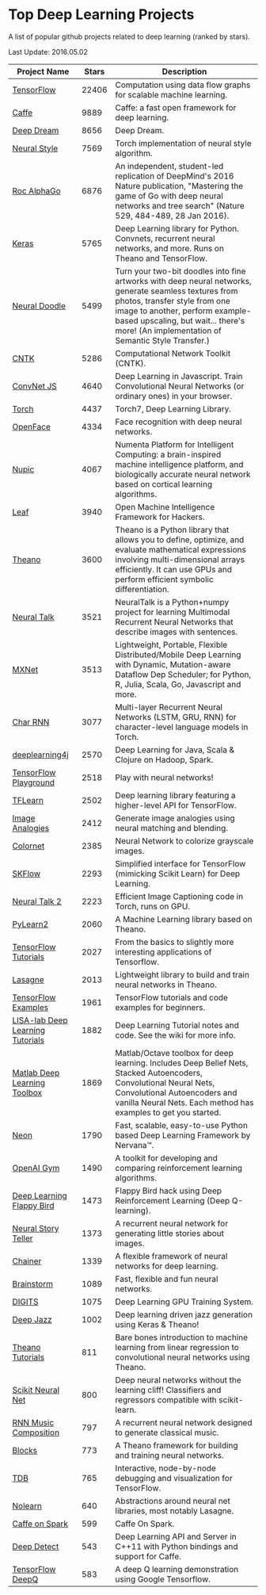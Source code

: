# Top Deep Learning Projects
A list of popular github projects related to deep learning (ranked by stars).

Last Update: 2016.05.02

| Project Name| Stars | Description |
| ------- | ------ | ------ |
| [TensorFlow](https://github.com/tensorflow/tensorflow) | 22406 | Computation using data flow graphs for scalable machine learning.
| [Caffe](https://github.com/BVLC/caffe) | 9889 | Caffe: a fast open framework for deep learning.
| [Deep Dream](https://github.com/google/deepdream) | 8656 | Deep Dream.
| [Neural Style](https://github.com/jcjohnson/neural-style) | 7569 | Torch implementation of neural style algorithm.
| [Roc AlphaGo](https://github.com/Rochester-NRT/RocAlphaGo) | 6876 | An independent, student-led replication of DeepMind's 2016 Nature publication, "Mastering the game of Go with deep neural networks and tree search" (Nature 529, 484-489, 28 Jan 2016).
| [Keras](https://github.com/fchollet/keras) | 5765 | Deep Learning library for Python. Convnets, recurrent neural networks, and more. Runs on Theano and TensorFlow.
| [Neural Doodle](https://github.com/alexjc/neural-doodle) | 5499 | Turn your two-bit doodles into fine artworks with deep neural networks, generate seamless textures from photos, transfer style from one image to another, perform example-based upscaling, but wait... there's more! (An implementation of Semantic Style Transfer.)
| [CNTK](https://github.com/Microsoft/CNTK) | 5286 | Computational Network Toolkit (CNTK).
| [ConvNet JS](https://github.com/karpathy/convnetjs) | 4640 | Deep Learning in Javascript. Train Convolutional Neural Networks (or ordinary ones) in your browser.
| [Torch](https://github.com/torch/torch7) | 4437 | Torch7, Deep Learning Library.
| [OpenFace](https://github.com/cmusatyalab/openface) | 4334 | Face recognition with deep neural networks.
| [Nupic](https://github.com/numenta/nupic) | 4067 | Numenta Platform for Intelligent Computing: a brain-inspired machine intelligence platform, and biologically accurate neural network based on cortical learning algorithms.
| [Leaf](https://github.com/autumnai/leaf) | 3940 | Open Machine Intelligence Framework for Hackers.
| [Theano](https://github.com/Theano/Theano) | 3600 | Theano is a Python library that allows you to define, optimize, and evaluate mathematical expressions involving multi-dimensional arrays efficiently. It can use GPUs and perform efficient symbolic differentiation.
| [Neural Talk](https://github.com/karpathy/neuraltalk) | 3521 | NeuralTalk is a Python+numpy project for learning Multimodal Recurrent Neural Networks that describe images with sentences.
| [MXNet](https://github.com/dmlc/mxnet) | 3513 | Lightweight, Portable, Flexible Distributed/Mobile Deep Learning with Dynamic, Mutation-aware Dataflow Dep Scheduler; for Python, R, Julia, Scala, Go, Javascript and more.
| [Char RNN](https://github.com/karpathy/char-rnn) | 3077 | Multi-layer Recurrent Neural Networks (LSTM, GRU, RNN) for character-level language models in Torch.
| [deeplearning4j](deeplearning4j/deeplearning4j) | 2570 | Deep Learning for Java, Scala & Clojure on Hadoop, Spark.
| [TensorFlow Playground](https://github.com/tensorflow/playground) | 2518 | Play with neural networks!
| [TFLearn](https://github.com/tflearn/tflearn) | 2502 | Deep learning library featuring a higher-level API for TensorFlow.
| [Image Analogies](https://github.com/awentzonline/image-analogies) | 2412 | Generate image analogies using neural matching and blending.
| [Colornet](https://github.com/pavelgonchar/colornet) | 2385 | Neural Network to colorize grayscale images.
| [SKFlow](https://github.com/tensorflow/skflow) | 2293 | Simplified interface for TensorFlow (mimicking Scikit Learn) for Deep Learning.
| [Neural Talk 2](https://github.com/karpathy/neuraltalk2) | 2223 | Efficient Image Captioning code in Torch, runs on GPU.
| [PyLearn2](https://github.com/lisa-lab/pylearn2) | 2060 | A Machine Learning library based on Theano.
| [TensorFlow Tutorials](https://github.com/pkmital/tensorflow_tutorials) | 2027 | From the basics to slightly more interesting applications of Tensorflow.
| [Lasagne](https://github.com/Lasagne/Lasagne) | 2013 | Lightweight library to build and train neural networks in Theano.
| [TensorFlow Examples](https://github.com/aymericdamien/TensorFlow-Examples) | 1961 | TensorFlow tutorials and code examples for beginners.
| [LISA-lab Deep Learning Tutorials](https://github.com/lisa-lab/DeepLearningTutorials) | 1882 | Deep Learning Tutorial notes and code. See the wiki for more info.
| [Matlab Deep Learning Toolbox](https://github.com/rasmusbergpalm/DeepLearnToolbox) | 1869 | Matlab/Octave toolbox for deep learning. Includes Deep Belief Nets, Stacked Autoencoders, Convolutional Neural Nets, Convolutional Autoencoders and vanilla Neural Nets. Each method has examples to get you started.
| [Neon](https://github.com/NervanaSystems/neon) | 1790 | Fast, scalable, easy-to-use Python based Deep Learning Framework by Nervana™.
| [OpenAI Gym](https://github.com/openai/gym) | 1490 | A toolkit for developing and comparing reinforcement learning algorithms.
| [Deep Learning Flappy Bird](https://github.com/yenchenlin1994/DeepLearningFlappyBird) | 1473 | Flappy Bird hack using Deep Reinforcement Learning (Deep Q-learning).
| [Neural Story Teller](https://github.com/ryankiros/neural-storyteller) | 1373 | A recurrent neural network for generating little stories about images.
| [Chainer](https://github.com/pfnet/chainer) | 1339 | A flexible framework of neural networks for deep learning.
| [Brainstorm](https://github.com/IDSIA/brainstorm) | 1089 | Fast, flexible and fun neural networks.
| [DIGITS](https://github.com/NVIDIA/DIGITS) | 1075 | Deep Learning GPU Training System.
| [Deep Jazz](https://github.com/jisungk/deepjazz) | 1002 | Deep learning driven jazz generation using Keras & Theano!
| [Theano Tutorials](https://github.com/Newmu/Theano-Tutorials) | 811 | Bare bones introduction to machine learning from linear regression to convolutional neural networks using Theano.
| [Scikit Neural Net](https://github.com/aigamedev/scikit-neuralnetwork) | 800 | Deep neural networks without the learning cliff! Classifiers and regressors compatible with scikit-learn.
| [RNN Music Composition](https://github.com/hexahedria/biaxial-rnn-music-composition) | 797 | A recurrent neural network designed to generate classical music.
| [Blocks](https://github.com/mila-udem/blocks) | 773 | A Theano framework for building and training neural networks.
| [TDB](https://github.com/ericjang/tdb) | 765 | Interactive, node-by-node debugging and visualization for TensorFlow.
| [Nolearn](https://github.com/dnouri/nolearn) | 640 | Abstractions around neural net libraries, most notably Lasagne.
| [Caffe on Spark](https://github.com/yahoo/CaffeOnSpark) | 599 | Caffe On Spark.
| [Deep Detect](https://github.com/beniz/deepdetect) | 543 | Deep Learning API and Server in C++11 with Python bindings and support for Caffe.
| [TensorFlow DeepQ](https://github.com/nivwusquorum/tensorflow-deepq) | 583 | A deep Q learning demonstration using Google Tensorflow.

